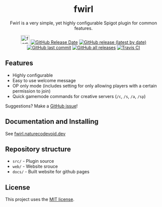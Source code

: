 <h1 align="center">fwirl</h1>
<p align="center">Fwirl is a very simple, yet highly configurable Spigot plugin for common features.</p>

<div align="center">

<a href="https://forthebadge.com"><img src="https://forthebadge.com/images/badges/made-with-crayons.svg" alt="forthebadge" height="28"></a>
[![GitHub Release Date](https://img.shields.io/github/release-date/naturecodevoid/fwirl?label=LAST%20RELEASE%20DATE&style=for-the-badge)](https://github.com/naturecodevoid/fwirl/releases/latest)
[![GitHub release (latest by date)](https://img.shields.io/github/v/release/naturecodevoid/fwirl?label=LAST%20RELEASE&style=for-the-badge)](https://github.com/naturecodevoid/fwirl/releases/latest)
<br />
[![GitHub last commit](https://img.shields.io/github/last-commit/naturecodevoid/fwirl?style=for-the-badge)](https://github.com/naturecodevoid/fwirl/commits)
[![GitHub all releases](https://img.shields.io/github/downloads/naturecodevoid/fwirl/total?style=for-the-badge)](https://github.com/naturecodevoid/fwirl/releases)
[![Travis CI](https://img.shields.io/travis/com/naturecodevoid/fwirl?style=for-the-badge)](https://app.travis-ci.com/github/naturecodevoid/fwirl)

</div>

## Features

-   Highly configurable
-   Easy to use welcome message
-   OP only mode (includes setting for only allowing players with a certain permission to join)
-   Quick gamemode commands for creative servers (`/c`, `/s`, `/a`, `/sp`)

Suggestions? Make a [GitHub issue](https://github.com/naturecodevoid/fwirl/issues/new)!

## Documentation and Installing

See [fwirl.naturecodevoid.dev](https://fwirl.naturecodevoid.dev/)

## Repository structure

-   `src/` - Plugin source
-   `web/` - Website srouce
-   `docs/` - Built website for github pages

## License

This project uses the [MIT license](./LICENSE).
